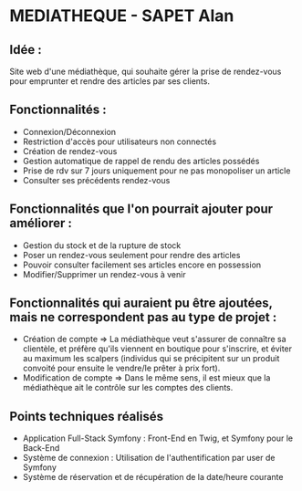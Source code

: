 # MEDIATHEQUE - SAPET Alan

## Idée :
Site web d'une médiathèque, qui souhaite gérer la prise de rendez-vous pour emprunter et rendre des articles par ses clients.

## Fonctionnalités :
- Connexion/Déconnexion
- Restriction d'accès pour utilisateurs non connectés
- Création de rendez-vous
- Gestion automatique de rappel de rendu des articles possédés
- Prise de rdv sur 7 jours uniquement pour ne pas monopoliser un article
- Consulter ses précédents rendez-vous

## Fonctionnalités que l'on pourrait ajouter pour améliorer :
- Gestion du stock et de la rupture de stock
- Poser un rendez-vous seulement pour rendre des articles
- Pouvoir consulter facilement ses articles encore en possession
- Modifier/Supprimer un rendez-vous à venir

## Fonctionnalités qui auraient pu être ajoutées, mais ne correspondent pas au type de projet :
- Création de compte => La médiathèque veut s'assurer de connaître sa clientèle, et préfère qu'ils viennent en boutique pour s'inscrire, et éviter au maximum les scalpers (individus qui se précipitent sur un produit convoité pour ensuite le vendre/le prêter à prix fort).
- Modification de compte => Dans le même sens, il est mieux que la médiathèque ait le contrôle sur les comptes des clients.

## Points techniques réalisés
- Application Full-Stack Symfony : Front-End en Twig, et Symfony pour le Back-End
- Système de connexion : Utilisation de l'authentification par user de Symfony
- Système de réservation et de récupération de la date/heure courante
